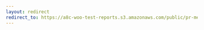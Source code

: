 ```yaml
---
layout: redirect
redirect_to: https://a8c-woo-test-reports.s3.amazonaws.com/public/pr-merge/39922/e2e/index.html
---
```

